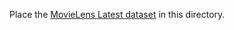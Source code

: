 Place the [MovieLens Latest dataset](https://grouplens.org/datasets/movielens/latest/) in this directory.
